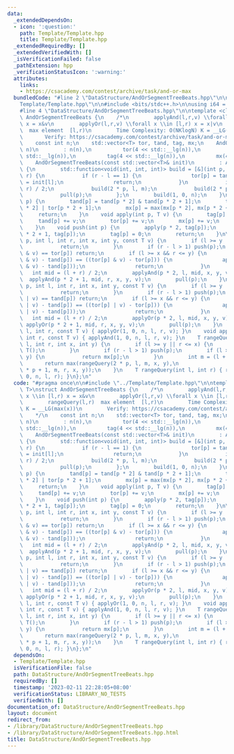 ```yaml
---
data:
  _extendedDependsOn:
  - icon: ':question:'
    path: Template/Template.hpp
    title: Template/Template.hpp
  _extendedRequiredBy: []
  _extendedVerifiedWith: []
  _isVerificationFailed: false
  _pathExtension: hpp
  _verificationStatusIcon: ':warning:'
  attributes:
    links:
    - https://csacademy.com/contest/archive/task/and-or-max
  bundledCode: "#line 2 \"DataStructure/AndOrSegmentTreeBeats.hpp\"\n\n#line 2 \"\
    Template/Template.hpp\"\n\n#include <bits/stdc++.h>\n\nusing i64 = std::int64_t;\n\
    #line 4 \"DataStructure/AndOrSegmentTreeBeats.hpp\"\n\ntemplate <class T>\nstruct\
    \ AndOrSegmentTreeBeats {\n    /*\n        applyAnd(l,r,v) \\forall x \\in [l,r)\
    \ x = x&v\n        applyOr(l,r,v) \\forall x \\in [l,r) x = x|v\n        rangeQuery(l,r)\
    \  max element  [l,r)\n        Time Complexity: O(NKlogN) K = __LG(max(x))\n \
    \       Verify: https://csacademy.com/contest/archive/task/and-or-max\n    */\n\
    \    const int n;\n    std::vector<T> tor, tand, tag, mx;\n    AndOrSegmentTreeBeats(int\
    \ n)\n        : n(n),\n          tor(4 << std::__lg(n)),\n          tand(4 <<\
    \ std::__lg(n)),\n          tag(4 << std::__lg(n)),\n          mx(4 << std::__lg(n)){};\n\
    \    AndOrSegmentTreeBeats(const std::vector<T>& init)\n        : AndOrSegmentTreeBeats(init.size())\
    \ {\n        std::function<void(int, int, int)> build = [&](int p, int l, int\
    \ r) {\n            if (r - l == 1) {\n                tor[p] = tand[p] = mx[p]\
    \ = init[l];\n                return;\n            }\n            int m = (l +\
    \ r) / 2;\n            build(2 * p, l, m);\n            build(2 * p + 1, m, r);\n\
    \            pull(p);\n        };\n        build(1, 0, n);\n    }\n    void pull(int\
    \ p) {\n        tand[p] = tand[p * 2] & tand[p * 2 + 1];\n        tor[p] = tor[p\
    \ * 2] | tor[p * 2 + 1];\n        mx[p] = max(mx[p * 2], mx[p * 2 + 1]);\n   \
    \     return;\n    }\n    void apply(int p, T v) {\n        tag[p] += v;\n   \
    \     tand[p] += v;\n        tor[p] += v;\n        mx[p] += v;\n        return;\n\
    \    }\n    void push(int p) {\n        apply(p * 2, tag[p]);\n        apply(p\
    \ * 2 + 1, tag[p]);\n        tag[p] = 0;\n        return;\n    }\n\n    void applyAnd(int\
    \ p, int l, int r, int x, int y, const T v) {\n        if (l >= y || r <= x) {\n\
    \            return;\n        }\n        if (r - l > 1) push(p);\n        if ((tor[p]\
    \ & v) == tor[p]) return;\n        if (l >= x && r <= y) {\n            if (((tand[p]\
    \ & v) - tand[p]) == ((tor[p] & v) - tor[p])) {\n                apply(p, ((tand[p]\
    \ & v) - tand[p]));\n                return;\n            }\n        }\n     \
    \   int mid = (l + r) / 2;\n        applyAnd(p * 2, l, mid, x, y, v);\n      \
    \  applyAnd(p * 2 + 1, mid, r, x, y, v);\n        pull(p);\n    }\n    void applyOr(int\
    \ p, int l, int r, int x, int y, const T v) {\n        if (l >= y || r <= x) {\n\
    \            return;\n        }\n        if (r - l > 1) push(p);\n        if ((tand[p]\
    \ | v) == tand[p]) return;\n        if (l >= x && r <= y) {\n            if (((tand[p]\
    \ | v) - tand[p]) == ((tor[p] | v) - tor[p])) {\n                apply(p, ((tand[p]\
    \ | v) - tand[p]));\n                return;\n            }\n        }\n     \
    \   int mid = (l + r) / 2;\n        applyOr(p * 2, l, mid, x, y, v);\n       \
    \ applyOr(p * 2 + 1, mid, r, x, y, v);\n        pull(p);\n    }\n    void applyOr(int\
    \ l, int r, const T v) { applyOr(1, 0, n, l, r, v); }\n    void applyAnd(int l,\
    \ int r, const T v) { applyAnd(1, 0, n, l, r, v); }\n    T rangeQuery(int p, int\
    \ l, int r, int x, int y) {\n        if (l >= y || r <= x) {\n            return\
    \ T();\n        }\n        if (r - l > 1) push(p);\n        if (l >= x && r <=\
    \ y) {\n            return mx[p];\n        }\n        int m = (l + r) / 2;\n \
    \       return max(rangeQuery(2 * p, l, m, x, y),\n                   rangeQuery(2\
    \ * p + 1, m, r, x, y));\n    }\n    T rangeQuery(int l, int r) { return rangeQuery(1,\
    \ 0, n, l, r); }\n};\n"
  code: "#pragma once\n\n#include \"../Template/Template.hpp\"\n\ntemplate <class\
    \ T>\nstruct AndOrSegmentTreeBeats {\n    /*\n        applyAnd(l,r,v) \\forall\
    \ x \\in [l,r) x = x&v\n        applyOr(l,r,v) \\forall x \\in [l,r) x = x|v\n\
    \        rangeQuery(l,r)  max element  [l,r)\n        Time Complexity: O(NKlogN)\
    \ K = __LG(max(x))\n        Verify: https://csacademy.com/contest/archive/task/and-or-max\n\
    \    */\n    const int n;\n    std::vector<T> tor, tand, tag, mx;\n    AndOrSegmentTreeBeats(int\
    \ n)\n        : n(n),\n          tor(4 << std::__lg(n)),\n          tand(4 <<\
    \ std::__lg(n)),\n          tag(4 << std::__lg(n)),\n          mx(4 << std::__lg(n)){};\n\
    \    AndOrSegmentTreeBeats(const std::vector<T>& init)\n        : AndOrSegmentTreeBeats(init.size())\
    \ {\n        std::function<void(int, int, int)> build = [&](int p, int l, int\
    \ r) {\n            if (r - l == 1) {\n                tor[p] = tand[p] = mx[p]\
    \ = init[l];\n                return;\n            }\n            int m = (l +\
    \ r) / 2;\n            build(2 * p, l, m);\n            build(2 * p + 1, m, r);\n\
    \            pull(p);\n        };\n        build(1, 0, n);\n    }\n    void pull(int\
    \ p) {\n        tand[p] = tand[p * 2] & tand[p * 2 + 1];\n        tor[p] = tor[p\
    \ * 2] | tor[p * 2 + 1];\n        mx[p] = max(mx[p * 2], mx[p * 2 + 1]);\n   \
    \     return;\n    }\n    void apply(int p, T v) {\n        tag[p] += v;\n   \
    \     tand[p] += v;\n        tor[p] += v;\n        mx[p] += v;\n        return;\n\
    \    }\n    void push(int p) {\n        apply(p * 2, tag[p]);\n        apply(p\
    \ * 2 + 1, tag[p]);\n        tag[p] = 0;\n        return;\n    }\n\n    void applyAnd(int\
    \ p, int l, int r, int x, int y, const T v) {\n        if (l >= y || r <= x) {\n\
    \            return;\n        }\n        if (r - l > 1) push(p);\n        if ((tor[p]\
    \ & v) == tor[p]) return;\n        if (l >= x && r <= y) {\n            if (((tand[p]\
    \ & v) - tand[p]) == ((tor[p] & v) - tor[p])) {\n                apply(p, ((tand[p]\
    \ & v) - tand[p]));\n                return;\n            }\n        }\n     \
    \   int mid = (l + r) / 2;\n        applyAnd(p * 2, l, mid, x, y, v);\n      \
    \  applyAnd(p * 2 + 1, mid, r, x, y, v);\n        pull(p);\n    }\n    void applyOr(int\
    \ p, int l, int r, int x, int y, const T v) {\n        if (l >= y || r <= x) {\n\
    \            return;\n        }\n        if (r - l > 1) push(p);\n        if ((tand[p]\
    \ | v) == tand[p]) return;\n        if (l >= x && r <= y) {\n            if (((tand[p]\
    \ | v) - tand[p]) == ((tor[p] | v) - tor[p])) {\n                apply(p, ((tand[p]\
    \ | v) - tand[p]));\n                return;\n            }\n        }\n     \
    \   int mid = (l + r) / 2;\n        applyOr(p * 2, l, mid, x, y, v);\n       \
    \ applyOr(p * 2 + 1, mid, r, x, y, v);\n        pull(p);\n    }\n    void applyOr(int\
    \ l, int r, const T v) { applyOr(1, 0, n, l, r, v); }\n    void applyAnd(int l,\
    \ int r, const T v) { applyAnd(1, 0, n, l, r, v); }\n    T rangeQuery(int p, int\
    \ l, int r, int x, int y) {\n        if (l >= y || r <= x) {\n            return\
    \ T();\n        }\n        if (r - l > 1) push(p);\n        if (l >= x && r <=\
    \ y) {\n            return mx[p];\n        }\n        int m = (l + r) / 2;\n \
    \       return max(rangeQuery(2 * p, l, m, x, y),\n                   rangeQuery(2\
    \ * p + 1, m, r, x, y));\n    }\n    T rangeQuery(int l, int r) { return rangeQuery(1,\
    \ 0, n, l, r); }\n};\n"
  dependsOn:
  - Template/Template.hpp
  isVerificationFile: false
  path: DataStructure/AndOrSegmentTreeBeats.hpp
  requiredBy: []
  timestamp: '2023-02-11 22:28:05+08:00'
  verificationStatus: LIBRARY_NO_TESTS
  verifiedWith: []
documentation_of: DataStructure/AndOrSegmentTreeBeats.hpp
layout: document
redirect_from:
- /library/DataStructure/AndOrSegmentTreeBeats.hpp
- /library/DataStructure/AndOrSegmentTreeBeats.hpp.html
title: DataStructure/AndOrSegmentTreeBeats.hpp
---
```

